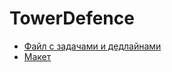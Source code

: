 # TowerDefence
- [Файл с задачами и дедлайнами](https://docs.google.com/document/d/1_SqVaydWlvcI9uSlJPJAdyj_mutpbiU3oD7tu9_6nFk/edit?usp=sharing)
- [Макет](https://excalidraw.com/#room=92996ba4832512990bf0,skw79Wx4jzWuaGy6A9b8Ow)

